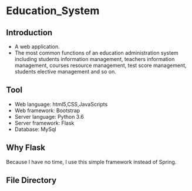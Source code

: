 # Education_System
## Introduction
* A web application.
* The most common functions of an education administration system including students
information management, teachers information management, courses resource management, test score management,
students elective management and so on.
## Tool
* Web language: html5,CSS,JavaScripts
* Web framework: Bootstrap
* Server language: Python 3.6
* Server framework: Flask
* Database: MySql
## Why Flask
Because I have no time, I use this simple framework instead of Spring.
## File Directory

